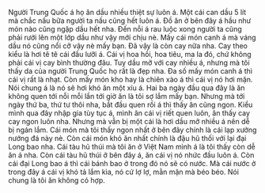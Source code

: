 Người Trung Quốc á họ ăn dầu nhiều thiệt sự luôn á. Một cái can dầu 5 lít mà chắc nấu bữa người ta nấu cũng hết luôn á. Đồ ăn ở bên đây á hầu như món nào cũng ngập dầu hết nha. Đến nỗi á rau luộc xong người ta cũng phải rưới lên một lớp dầu như vậy mới chịu nè. Mấy cái món canh á mà váng dầu nó cũng nổi cỡ vậy nè mấy bạn. Đã vậy là còn cay nữa nha. Cay theo kiểu là hơi tê tê cái đầu lưỡi á. Cái vị hoa hồi, hoa tiêu, ma la đó, chứ không phải cái vị cay bình thường đâu. Tuy dầu mỡ với cay nhiều á, nhưng mà tôi thấy da của người Trung Quốc họ rất là đẹp nha. Đa số mấy món canh á thì cái vị rất là nhạt. Còn mấy món kho hay là chiên xào á thì cái vị nó hơi mặn. Nói chung á là nó sẽ hơi khó ăn một xíu á. Hai ba ngày đầu qua đây là ăn không quen tới nỗi mỗi lần tới giờ ăn là tôi sợ lắm mấy bạn. Nhưng mà tới ngày thứ ba, thứ tư thôi nha, bắt đầu quen rồi á thì thấy ăn cũng ngon. Kiểu mình qua đây nhập gia tùy tục á, mình ăn cái vị riết quen luôn, ăn thấy cay cay ngon luôn nha. Nhưng mà vẫn bị một cái là hơi dầu mỡ nhiều á nên dễ bị ngán lắm. Cái món mà tôi thấy ngon nhất ở bên đây chính là cái lạp xưởng nướng đá này nè. Còn cái món khó ăn nhất chính là đậu hũ thối với lại đại Long bao nha. Cái tàu hũ thúi mà tôi ăn ở Việt Nam mình á là tôi thấy còn dễ ăn á nha. Còn cái tàu hũ thúi ở bên đây á, ăn cái vị nó nhức đầu luôn á. Còn cái đại Long bao á thì cái bánh bao ở trong đó nó sẽ có nước. Mà cái nước ở trong đây á cái vị khó tả lắm kìa, nó cứ lợ lợ, mằn mặn mà béo béo. Nói chung là tôi ăn không có hợp.